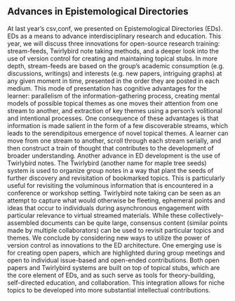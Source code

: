 ## Advances in Epistemological Directories

At last year’s csv,conf, we presented on Epistemological Directories (EDs). EDs as a means to advance interdisciplinary research and education. This year, we will discuss three innovations for open-source research training: stream-feeds, Twirlybird note taking methods, and a deeper look into the use of version control for creating and maintaining topical stubs. In more depth, stream-feeds are based on the group’s academic consumption (e.g. discussions, writings) and interests (e.g. new papers, intriguing graphs) at any given moment in time, presented in the order they are posted in each medium. This mode of presentation has cognitive advantages for the learner: parallelism of the information-gathering process, creating mental models of possible topical themes as one moves their attention from one stream to another, and extraction of key themes using a person’s volitional and intentional processes. One consequence of these advantages is that information is made salient in the form of a few discoverable streams, which leads to the serendipitous emergence of novel topical themes. A learner can move from one stream to another, scroll through each stream serially, and then construct a train of thought that contributes to the development of broader understanding. Another advance in ED development is the use of Twirlybird notes. The Twirlybird (another name for maple tree seeds) system is used to organize group notes in a way that plant the seeds of further discovery and revisitation of bookmarked topics. This is particularly useful for revisiting the voluminous information that is encountered in a conference or workshop setting. Twirlybird note taking can be seen as an attempt to capture what would otherwise be fleeting, ephemeral points and ideas that occur to individuals during asynchronous engagement with particular relevance to virtual streamed materials. While these collectively-assembled documents can be quite large, consensus content (similar points made by multiple collaborators) can be used to revisit particular topics and themes. We conclude by considering new ways to utilize the power of version control as innovations to the ED architecture. One emerging use is for creating open papers, which are highlighted during group meetings and open to individual issue-based and open-ended contributions. Both open papers and Twirlybird systems are built on top of topical stubs, which are the core element of EDs, and as such serve as tools for theory-building, self-directed education, and collaboration. This integration allows for niche topics to be developed into more substantial intellectual contributions.
